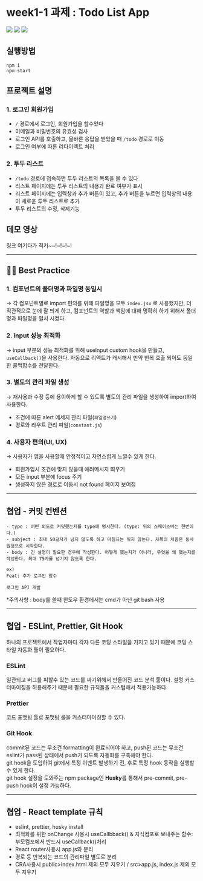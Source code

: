 # week1-1 과제 : Todo List App
<img src="https://img.shields.io/badge/React-61DAFB?style=for-the-badge&logo=React&logoColor=black"> <img src="https://img.shields.io/badge/Create React App-09D3AC?style=for-the-badge&logo=Create React App&logoColor=white"> <img src="https://img.shields.io/badge/React Router-CA4245?style=for-the-badge&logo=React Router&logoColor=white">

## 실행방법
```
npm i
npm start
```
## 프로젝트 설명
### 1. 로그인 회원가입
- `/` 경로에서 로그인, 회원가입을 할수있다
- 이메일과 비밀번호의 유효성 검사
- 로그인 API를 호출하고, 올바른 응답을 받았을 때 `/todo` 경로로 이동
- 로그인 여부에 따른 리다이렉트 처리
### 2. 투두 리스트
- `/todo` 경로에 접속하면 투두 리스트의 목록을 볼 수 있다
- 리스트 페이지에는 투두 리스트의 내용과 완료 여부가 표시
- 리스트 페이지에는 입력창과 추가 버튼이 있고, 추가 버튼을 누르면 입력창의 내용이 새로운 투두 리스트로 추가
- 투두 리스트의 수정, 삭제기능
## 데모 영상
링크 여기다가 적기~~!~!~!~!

---

## 🙋‍♀️ Best Practice
### 1. 컴포넌트의 폴더명과 파일명 동일시
→ 각 컴포넌트별로 import 편의를 위해 파일명을 모두 `index.jsx` 로 사용했지만, 더 직관적으로 눈에 잘 띄게 하고, 컴포넌트의 역할과 책임에 대해 명확히 하기 위해서 폴더명과 파일명을 일치 시켰다.
### 2. input 성능 최적화
→ input 부분의 성능 최적화를 위해 useInput custom hook을 만들고, `useCallback()`을 사용한다. 자동으로 리액트가 캐시해서 만약 반복 호출 되어도 동일한 콜백함수를 전달한다.
### 3. 별도의 관리 파일 생성
→ 재사용과 수정 등에 용이하게 할 수 있도록 별도의 관리 파일을 생성하여 import하여 사용한다.
- 조건에 따른 alert 메세지 관리 파일(`파일명쓰기`)
- 경로와 라우트 관리 파일(`constant.js`)
### 4. 사용자 편의(UI, UX)
→ 사용자가 앱을 사용할때 안정적이고 자연스럽게 느낄수 있게 한다.
- 회원가입시 조건에 맞지 않을때 에러메시지 띄우기
- 모든 input 부분에 focus 주기
- 생성하지 않은 경로로 이동시 not found 페이지 보여짐

---

## 협업 - 커밋 컨벤션
```
- type : 어떤 의도로 커밋했는지를 type에 명시한다. (type: 뒤의 스페이스바는 한번이다.)
- subject : 최대 50글자가 넘지 않도록 하고 마침표는 찍지 않는다. 제목의 처음은 동사 원형으로 시작한다.
- body : 긴 설명이 필요한 경우에 작성한다. 어떻게 했는지가 아니라, 무엇을 왜 했는지를 작성한다. 최대 75자를 넘기지 않도록 한다.

ex)
Feat: 추가 로그인 함수

로그인 API 개발
```
*주의사항 : body를 쓸때 윈도우 환경에서는 cmd가 아닌 git bash 사용

---

## 협업 - ESLint, Prettier, Git Hook
하나의 프로젝트에서 작업자마다 각자 다른 코딩 스타일을 가지고 있기 때문에 코딩 스타일 자동화 툴이 필요하다.
### ESLint
일관되고 버그를 피할수 있는 코드를 짜기위해서 만들어진 코드 분석 툴이다. 설정 커스터마이징을 허용해주기 때문에 필요한 규칙들을 커스텀해서 적용가능하다.
### Prettier
코드 포맷팅 툴로 포맷팅 룰을 커스터마이징할 수 있다.
### Git Hook
commit된 코드는 무조건 formatting이 완료되어야 하고, push된 코드는 무조건 eslint가 pass된 상태에서 push가 되도록 자동화를 구축해야 한다. 
<br>
git hook을 도입하여 git에서 특정 이벤트 발생하기 전, 후로 특정 hook 동작을 실행할 수 있게 한다.
<br>
git hook 설정을 도와주는 npm package인 ****Husky****를 통해서 pre-commit, pre-push hook이 설정 가능하다.

---

## 협업 - React template 규칙
- eslint, prettier, husky install
- 최적화를 위한 onChange 사용시 useCallbback() & 자식컴포로 보내주는 함수: 부모컴포에서 반드시 useCallback()처리
- React router사용시 app.js와 분리
- 경로 등 반복되는 코드의 관리파일 별도로 분리
- CRA사용시 public>index.html 제외 모두 지우기 / src>app.js, index.js 제외 모두 지우기